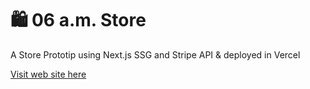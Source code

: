 # 🛍️ 06 a.m. Store
A Store Prototip using Next.js SSG and Stripe API & deployed in Vercel

[Visit web site here](https://06am.vercel.app/)

